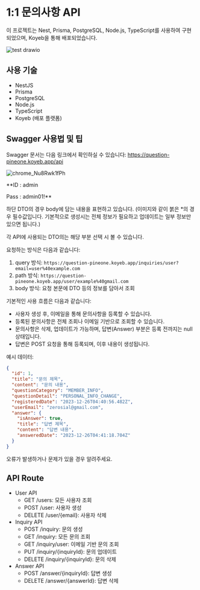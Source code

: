 # 1:1 문의사항 API

이 프로젝트는 Nest, Prisma, PostgreSQL, Node.js, TypeScript를 사용하여 구현되었으며, Koyeb을 통해 배포되었습니다.

![test drawio](https://github.com/zerosial/Question_Backend_Nest/assets/97251710/f3a83077-4cb6-4477-932f-dbde5a4b3646)

## 사용 기술

- NestJS
- Prisma
- PostgreSQL
- Node.js
- TypeScript
- Koyeb (배포 플랫폼)

## Swagger 사용법 및 팁

Swagger 문서는 다음 링크에서 확인하실 수 있습니다: https://question-pineone.koyeb.app/api

![chrome_Nu8Rwk1fPh](https://github.com/zerosial/Question_Backend_Nest/assets/97251710/8eea9912-42a9-4c15-ad97-efff6e585d61)

**ID : admin

Pass : admin01!**

하단 DTO의 경우 body에 담는 내용을 표현하고 있습니다. (이미지와 같이 붉은 \*의 경우 필수값입니다. 기본적으로 생성시는 전체 정보가 필요하고 업데이트는 일부 정보만 있으면 됩니다.)

각 API에 사용되는 DTO의는 해당 부분 선택 시 볼 수 있습니다.

요청하는 방식은 다음과 같습니다:

1. query 방식: `https://question-pineone.koyeb.app/inquiries/user?email=user%40example.com`
2. path 방식: `https://question-pineone.koyeb.app/user/example%40gmail.com`
3. body 방식: 요청 본문에 DTO 등의 정보를 담아서 조회

기본적인 사용 흐름은 다음과 같습니다:

- 사용자 생성 후, 이메일을 통해 문의사항을 등록할 수 있습니다.
- 등록된 문의사항은 전체 조회나 이메일 기반으로 조회할 수 있습니다.
- 문의사항은 삭제, 업데이트가 가능하며, 답변(Answer) 부분은 등록 전까지는 null 상태입니다.
- 답변은 POST 요청을 통해 등록되며, 이후 내용이 생성됩니다.

예시 데이터:

```json
{
  "id": 1,
  "title": "문의 제목",
  "content": "문의 내용",
  "questionCategory": "MEMBER_INFO",
  "questionDetail": "PERSONAL_INFO_CHANGE",
  "registeredDate": "2023-12-26T04:40:56.482Z",
  "userEmail": "zerosial@gmail.com",
  "answer": {
    "isAnswer": true,
    "title": "답변 제목",
    "content": "답변 내용",
    "answeredDate": "2023-12-26T04:41:18.704Z"
  }
}
```

오류가 발생하거나 문제가 있을 경우 알려주세요.

## API Route

- User API
  - GET /users: 모든 사용자 조회
  - POST /user: 사용자 생성
  - DELETE /user/{email}: 사용자 삭제
- Inquiry API
  - POST /inquiry: 문의 생성
  - GET /inquiry: 모든 문의 조회
  - GET /inquiry/user: 이메일 기반 문의 조회
  - PUT /inquiry/{inquiryId}: 문의 업데이트
  - DELETE /inquiry/{inquiryId}: 문의 삭제
- Answer API
  - POST /answer/{inquiryId}: 답변 생성
  - DELETE /answer/{answerId}: 답변 삭제
